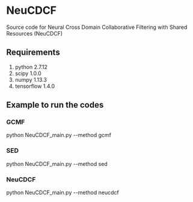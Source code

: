 # NeuCDCF
Source code for Neural Cross Domain Collaborative Filtering with Shared Resources (NeuCDCF)
## Requirements
1. python 2.7.12
2. scipy 1.0.0
3. numpy 1.13.3
4. tensorflow 1.4.0
## Example to run the codes
### GCMF
python NeuCDCF_main.py --method gcmf
### SED
python NeuCDCF_main.py --method sed
### NeuCDCF
python NeuCDCF_main.py --method neucdcf

